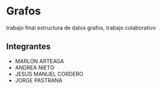 # Grafos
trabajo final estructura de datos grafos, trabajo colaborativo

## Integrantes 
+ MARLON ARTEAGA
+ ANDREA NIETO
+ JESUS MANUEL CORDERO
+ JORGE PASTRANA


